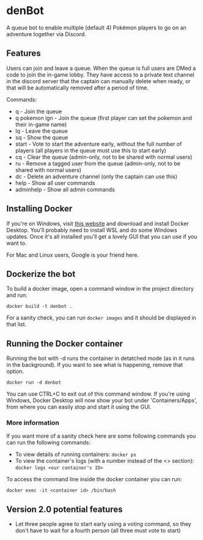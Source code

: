 # denBot

A queue bot to enable multiple (default 4) Pokémon players to go on an adventure together via Discord.

## Features

Users can join and leave a queue. When the queue is full users are DMed a code to join the in-game lobby. They have access to a private text channel in the discord server that the captain can manually delete when ready, or that will be automatically removed after a period of time.

Commands:

* q   - Join the queue
* q pokemon ign   - Join the queue (first player can set the pokemon and their in-game name)
* lq  - Leave the queue
* sq  - Show the queue
* start - Vote to start the adventure early, without the full number of players (all players in the queue must use this to start early)
* cq  - Clear the queue (admin-only, not to be shared with normal users)
* ru  - Remove a tagged user from the queue (admin-only, not to be shared with normal users)
* dc  - Delete an adventure channel (only the captain can use this)
* help - Show all user commands
* adminhelp - Show all admin commands

## Installing Docker

If you're on Windows, visit [this website](https://docs.docker.com/docker-for-windows/install/) and download and install Docker Desktop. You'll probably need to install WSL and do some Windows updates. Once it's all installed you'll get a lovely GUI that you can use if you want to.

For Mac and Linux users, Google is your friend here.

## Dockerize the bot

To build a docker image, open a command window in the project directory and run:

`docker build -t denbot .`

For a sanity check, you can run `docker images` and it should be displayed in that list.

## Running the Docker container

Running the bot with -d runs the container in detatched mode (as in it runs in the background). If you want to see what is happening, remove that option.

`docker run -d denbot`

You can use CTRL+C to exit out of this command window. If you're using Windows, Docker Desktop will now show your bot under 'Containers/Apps', from where you can easily stop and start it using the GUI.

### More information

If you want more of a sanity check here are some following commands you can run the following commands:

* To view details of running containers: `docker ps`
* To view the container's logs (with a number instead of the <> section): `docker logs <our container's ID>`

To access the command line inside the docker container you can run:

`docker exec -it <container id> /bin/bash`

## Version 2.0 potential features

* Let three people agree to start early using a voting command, so they don't have to wait for a fourth person (all three must vote to start)
